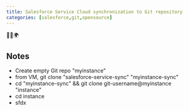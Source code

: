 ```yaml
---
title: Salesforce Service Cloud synchronization to Git repository
categories: [salesforce,git,opensource]
---
```


<p class="text-center">🐍👑🌍</p>

<!--more-->

## Notes
- Create empty Git repo "myinstance"
- from VM, git clone "salesforce-service-sync" "myinstance-sync"
- cd "myinstance-sync" && git clone git-username@myinstance "instance"
- cd instance
- sfdx
